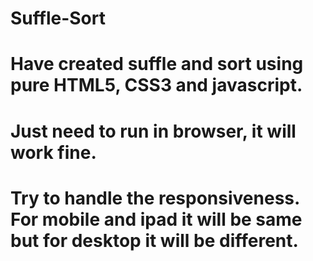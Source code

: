 # Suffle-Sort
# Have created suffle and sort using pure HTML5, CSS3 and javascript.
# Just need to run in browser, it will work fine.
# Try to handle the responsiveness. For mobile and ipad it will be same but for desktop it will be different.
